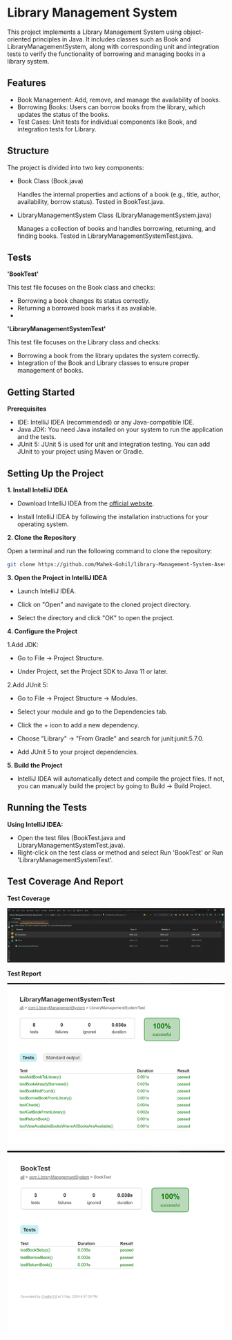 
# Library Management System

This project implements a Library Management System using object-oriented principles in Java. It includes classes such as Book and LibraryManagementSystem, along with corresponding unit and integration tests to verify the functionality of borrowing and managing books in a library system.






## Features

- Book Management: Add, remove, and manage the availability of books.
- Borrowing Books: Users can borrow books from the library, which updates the status of the books.
- Test Cases: Unit tests for individual components like Book, and integration tests for Library.


## Structure

The project is divided into two key components:

- Book Class (Book.java)

    Handles the internal properties and actions of a book (e.g., title, author, availability, borrow status).
    Tested in BookTest.java.
- LibraryManagementSystem Class (LibraryManagementSystem.java)

    Manages a collection of books and handles borrowing, returning, and finding books.
    Tested in LibraryManagementSystemTest.java.
## Tests
**'BookTest'**

This test file focuses on the Book class and checks:

- Borrowing a book changes its status correctly.
- Returning a borrowed book marks it as available.
- 
**'LibraryManagementSystemTest'**

 This test file focuses on the Library class and checks:

- Borrowing a book from the library updates the system correctly.
- Integration of the Book and Library classes to ensure proper management of books.

## Getting Started
**Prerequisites**
- IDE: IntelliJ IDEA (recommended) or any Java-compatible IDE.
- Java JDK: You need Java installed on your system to run the application and the tests.
- JUnit 5: JUnit 5 is used for unit and integration testing. You can add JUnit to your project using Maven or Gradle.
## Setting Up the Project
**1. Install IntelliJ IDEA**

- Download IntelliJ IDEA from the [official website](https://www.jetbrains.com/idea/download/).

- Install IntelliJ IDEA by following the installation instructions for your operating system.

**2. Clone the Repository**

Open a terminal and run the following command to clone the repository:

```bash 
git clone https://github.com/Mahek-Gohil/library-Management-System-Asessment-Incubyte-.git
```

**3. Open the Project in IntelliJ IDEA**

- Launch IntelliJ IDEA.

- Click on "Open" and navigate to the cloned project directory.

- Select the directory and click "OK" to open the project.

**4. Configure the Project**

1.Add JDK:
- Go to File -> Project Structure.

- Under Project, set the Project SDK to Java 11 or later.
  
2.Add JUnit 5:

- Go to File -> Project Structure -> Modules.

- Select your module and go to the Dependencies tab.

- Click the + icon to add a new dependency.

- Choose "Library" -> "From Gradle" and search for junit:junit:5.7.0.

- Add JUnit 5 to your project dependencies.
  
**5. Build the Project**

- IntelliJ IDEA will automatically detect and compile the project files. If not, you can manually build the project by going to Build -> Build Project.



## Running the Tests
**Using IntelliJ IDEA:**

- Open the test files (BookTest.java and LibraryManagementSystemTest.java).
- Right-click on the test class or method and select Run 'BookTest' or Run 'LibraryManagementSystemTest'.
## Test Coverage And Report

**Test Coverage**

![test Coverage](TestCoverage.png)

**Test Report**

![test report1](TestReport1.png)

![test report2](TestReport2.png)

